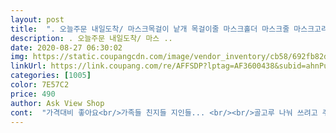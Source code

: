 ```yaml
---
layout: post 
title:  ". 오늘주문 내일도착/ 마스크목걸이 낱개 목걸이줄 마스크홀더 마스크줄 마스크고리 마스크스트랩" 
description: . 오늘주문 내일도착/ 마스 ..
date: 2020-08-27 06:30:02 
img: https://static.coupangcdn.com/image/vendor_inventory/cb58/692fb82d587b73fe087388ae9255f6efe9f3b2623c07cd38f22bfc9af9b3.jpg 
linkUrl: https://link.coupang.com/re/AFFSDP?lptag=AF3600438&subid=ahnPublicAsk&pageKey=1814960909&itemId=3088869612&vendorItemId=71076710589&traceid=V0-113-72e14fff9693fbda 
categories: [1005] 
color: 7E57C2 
price: 490 
author: Ask View Shop 
cont:  "가격대비 좋아요<br/>가족들 친지들 지인들... <br/><br/>골고루 나눠 쓰려고 주문했어요 가격이 너무 착해서 부담 없이 구매합니다<br/>살짝 무거운 감이 있습니다 크게 불편할 정도는 아니지만 부모님들께서는 좀 무겁다 하실 것 같네요 미처 그 부분은 생각하지 못했었네요 플라스틱보다 더 무겁습니다 ㅎㅎ<br/>저렴하게잘샀어여.<br/>또살께여.<br/><br/>" 
---
```

